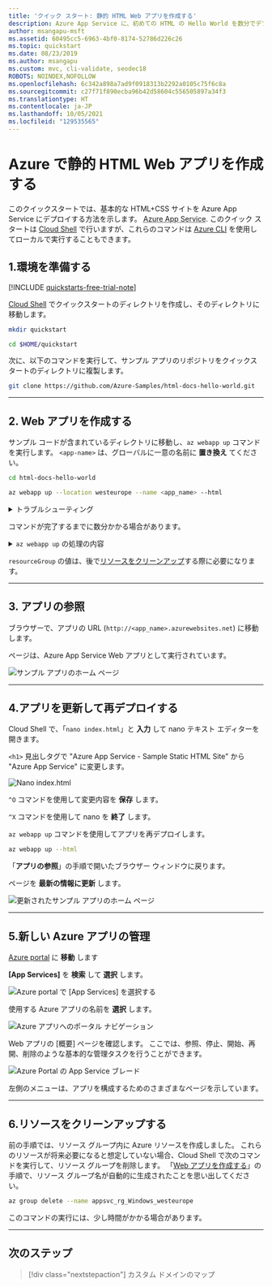 ```yaml
---
title: 'クイック スタート: 静的 HTML Web アプリを作成する'
description: Azure App Service に、初めての HTML の Hello World を数分でデプロイします。 デプロイには、App Service への数あるデプロイ方法の 1 つである Git を使用します。
author: msangapu-msft
ms.assetid: 60495cc5-6963-4bf0-8174-52786d226c26
ms.topic: quickstart
ms.date: 08/23/2019
ms.author: msangapu
ms.custom: mvc, cli-validate, seodec18
ROBOTS: NOINDEX,NOFOLLOW
ms.openlocfilehash: 6c342a898a7ad9f0918313b2292a0105c75f6c8a
ms.sourcegitcommit: c27f71f890ecba96b42d58604c556505897a34f3
ms.translationtype: HT
ms.contentlocale: ja-JP
ms.lasthandoff: 10/05/2021
ms.locfileid: "129535565"
---
```

# <a name="create-a-static-html-web-app-in-azure"></a>Azure で静的 HTML Web アプリを作成する

このクイックスタートでは、基本的な HTML+CSS サイトを Azure App Service にデプロイする方法を示します。 <abbr title="Web アプリケーション、REST API、およびモバイル バックエンド アプリケーションをホストするための HTTP ベースのサービス。">Azure App Service</abbr>. このクイック スタートは [Cloud Shell](../cloud-shell/overview.md) で行いますが、これらのコマンドは [Azure CLI](/cli/azure/install-azure-cli) を使用してローカルで実行することもできます。

## <a name="1-prepare-your-environment"></a>1.環境を準備する

[!INCLUDE [quickstarts-free-trial-note](../../includes/quickstarts-free-trial-note.md)]

[Cloud Shell](../cloud-shell/overview.md) でクイックスタートのディレクトリを作成し、そのディレクトリに移動します。

```bash
mkdir quickstart

cd $HOME/quickstart
```

次に、以下のコマンドを実行して、サンプル アプリのリポジトリをクイックスタートのディレクトリに複製します。

```bash
git clone https://github.com/Azure-Samples/html-docs-hello-world.git
```
<hr/>

## <a name="2-create-a-web-app"></a>2. Web アプリを作成する

サンプル コードが含まれているディレクトリに移動し、`az webapp up` コマンドを実行します。 `<app-name>` は、グローバルに一意の名前に **置き換え** てください。

```bash
cd html-docs-hello-world

az webapp up --location westeurope --name <app_name> --html
```

<details>
<summary>トラブルシューティング</summary>
<ul>
<li><code>az</code> コマンドが認識されない場合は、「<a href="#1-prepare-your-environment">環境を準備する</a>」の説明に従って Azure CLI がインストールされていることを確認してください。</li>
<li><code>&lt;app-name&gt;</code> を Azure 全体で一意の名前で置き換えます ("<em>有効な文字は、<code>a-z</code>、<code>0-9</code>、および <code>-</code> です</em>")。 会社名とアプリ識別子を組み合わせて使用すると、適切なパターンになります。</li>
<li><code>--sku F1</code> 引数を使用すると、Free 価格レベルで Web アプリが作成されます。 この引数を省略するとより高速な Premium レベルが使用されるため、時間単位のコストが発生します。</li>
<li><code>--html</code> 引数を指定することで、フォルダーの内容がすべて静的コンテンツとして扱われ、ビルドの自動化は無効になります。</li>
<li>必要に応じて、引数 <code>--location &lt;location-name&gt;</code> を含めることができます。ここで、<code>&lt;location-name&gt;</code> は利用可能な Azure リージョンです。 <a href="/cli/azure/appservice#az_appservice_list_locations"><code>az account list-locations</code></a> コマンドを実行すると、お使いの Azure アカウントで使用可能なリージョンの一覧を取得できます。</li>
</ul>
</details>

コマンドが完了するまでに数分かかる場合があります。 

<details>
<summary><code>az webapp up</code> の処理の内容</summary>
<p><code>az webapp up</code> コマンドは、次の処理を実行します。</p>
<ul>
<li>既定のリソース グループを作成する。</li>
<li>既定の App Service プランを作成する。</li>
<li>指定された名前で <a href="/cli/azure/webapp#az_webapp_create">App Service アプリを作成</a>する。</li>
<li>現在の作業ディレクトリからアプリにファイルを <a href="/azure/app-service/deploy-zip">zip してデプロイ</a>する。</li>
<li>実行中、リソースの作成、ログ記録、ZIP デプロイに関するメッセージが表示されます。</li>
</ul>

完了すると、次の例のような情報が表示されます。

```output
{
  "app_url": "https://&lt;app_name&gt;.azurewebsites.net",
  "location": "westeurope",
  "name": "&lt;app_name&gt;",
  "os": "Windows",
  "resourcegroup": "appsvc_rg_Windows_westeurope",
  "serverfarm": "appsvc_asp_Windows_westeurope",
  "sku": "FREE",
  "src_path": "/home/&lt;username&gt;/quickstart/html-docs-hello-world ",
  &lt; JSON data removed for brevity. &gt;
}
```

</details>

`resourceGroup` の値は、後で[リソースをクリーンアップ](#6-clean-up-resources)する際に必要になります。

<hr/>

## <a name="3-browse-to-the-app"></a>3. アプリの参照

ブラウザーで、アプリの URL (`http://<app_name>.azurewebsites.net`) に移動します。

ページは、Azure App Service Web アプリとして実行されています。

![サンプル アプリのホーム ページ](media/quickstart-html/hello-world-in-browser-az.png)

<hr/>

## <a name="4-update-and-redeploy-the-app"></a>4.アプリを更新して再デプロイする

Cloud Shell で、「`nano index.html`」と **入力** して nano テキスト エディターを開きます。 

`<h1>` 見出しタグで "Azure App Service - Sample Static HTML Site" から "Azure App Service" に変更します。

![Nano index.html](media/quickstart-html/nano-index-html.png)

`^O` コマンドを使用して変更内容を **保存** します。

`^X` コマンドを使用して nano を **終了** します。

`az webapp up` コマンドを使用してアプリを再デプロイします。

```bash
az webapp up --html
```

「**アプリの参照**」の手順で開いたブラウザー ウィンドウに戻ります。

ページを **最新の情報に更新** します。

![更新されたサンプル アプリのホーム ページ](media/quickstart-html/hello-azure-in-browser-az.png)

<hr/>

## <a name="5-manage-your-new-azure-app"></a>5.新しい Azure アプリの管理

[Azure portal](https://portal.azure.com) に **移動** します 

**[App Services]** を **検索** して **選択** します。

![Azure portal で [App Services] を選択する](./media/quickstart-html/portal0.png)

使用する Azure アプリの名前を **選択** します。

![Azure アプリへのポータル ナビゲーション](./media/quickstart-html/portal1.png)

Web アプリの [概要] ページを確認します。 ここでは、参照、停止、開始、再開、削除のような基本的な管理タスクを行うことができます。

![Azure Portal の App Service ブレード](./media/quickstart-html/portal2.png)

左側のメニューは、アプリを構成するためのさまざまなページを示しています。

<hr/>

## <a name="6-clean-up-resources"></a>6.リソースをクリーンアップする

前の手順では、リソース グループ内に Azure リソースを作成しました。 これらのリソースが将来必要になると想定していない場合、Cloud Shell で次のコマンドを実行して、リソース グループを削除します。 「[Web アプリを作成する](#2-create-a-web-app)」の手順で、リソース グループ名が自動的に生成されたことを思い出してください。

```bash
az group delete --name appsvc_rg_Windows_westeurope
```

このコマンドの実行には、少し時間がかかる場合があります。

<hr/>

## <a name="next-steps"></a>次のステップ

> [!div class="nextstepaction"]
> カスタム ドメインのマップ
